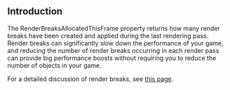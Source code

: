 ## Introduction

The RenderBreaksAllocatedThisFrame property returns how many render breaks have been created and applied during the last rendering pass. Render breaks can significantly slow down the performance of your game, and reducing the number of render breaks occurring in each render pass can provide big performance boosts without requiring you to reduce the number of objects in your game.

For a detailed discussion of render breaks, see [this page](/frb/docs/index.php?title=FlatRedBallXna:Tutorials:Render_State_Changes "FlatRedBallXna:Tutorials:Render State Changes").
